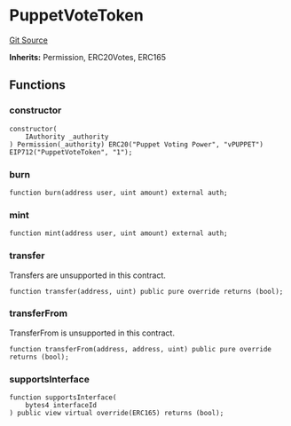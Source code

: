# PuppetVoteToken
[Git Source](https://github.com/GMX-Blueberry-Club/puppet-contracts/blob/e958c407aafad0b6c3aeaa6893e84ba9f1b97fb1/src/tokenomics/PuppetVoteToken.sol)

**Inherits:**
Permission, ERC20Votes, ERC165


## Functions
### constructor


```solidity
constructor(
    IAuthority _authority
) Permission(_authority) ERC20("Puppet Voting Power", "vPUPPET") EIP712("PuppetVoteToken", "1");
```

### burn


```solidity
function burn(address user, uint amount) external auth;
```

### mint


```solidity
function mint(address user, uint amount) external auth;
```

### transfer

Transfers are unsupported in this contract.


```solidity
function transfer(address, uint) public pure override returns (bool);
```

### transferFrom

TransferFrom is unsupported in this contract.


```solidity
function transferFrom(address, address, uint) public pure override returns (bool);
```

### supportsInterface


```solidity
function supportsInterface(
    bytes4 interfaceId
) public view virtual override(ERC165) returns (bool);
```

